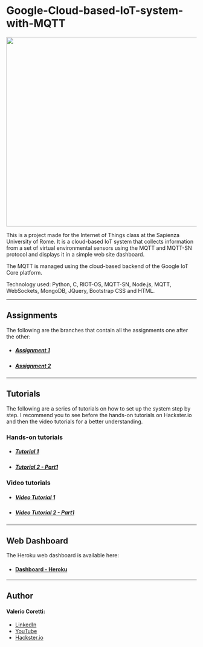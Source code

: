 # Google-Cloud-based-IoT-system-with-MQTT
<img src="../img/home.png" width="700" height="500" />


This is a project made for the Internet of Things class at the Sapienza University of Rome.
It is a cloud-based IoT system that collects information from a set of virtual environmental sensors using the MQTT and MQTT-SN protocol and displays it in a simple web site dashboard.

The MQTT is managed using the cloud-based backend of the Google IoT Core platform.

Technology used: Python, C, RIOT-OS, MQTT-SN, Node.js, MQTT, WebSockets, MongoDB, JQuery, Bootstrap CSS and HTML.
___
## Assignments
The following are the branches that contain all the assignments one after the other:
* ##### [Assignment 1](https://github.com/valecor95/Google-Cloud-based-IoT-system-with-MQTT/tree/assignment1)
* ##### [Assignment 2](https://github.com/valecor95/Google-Cloud-based-IoT-system-with-MQTT/tree/assignment2)

___
## Tutorials
The following are a series of tutorials on how to set up the system step by step. I recommend you to see before the hands-on tutorials on Hackster.io and then the video tutorials for a better understanding.

### Hands-on tutorials

* ##### [Tutorial 1](https://www.hackster.io/valeriocoretti/cloud-based-iot-system-with-mqtt-32c4dd)
* ##### [Tutorial 2 - Part1](https://www.hackster.io/valeriocoretti/cloud-system-based-on-riot-mqtt-sn-and-google-iot-part-1-6f4cff)

### Video tutorials
* ##### [Video Tutorial 1](https://youtu.be/lChD2VoH1Jk)
* ##### [Video Tutorial 2 - Part1](https://youtu.be/jvvW0CW-DJM)
___
## Web Dashboard
The Heroku web dashboard is available here:
* #### [Dashboard - Heroku](https://iot-assignment1.herokuapp.com)
___
## Author 
#### Valerio Coretti:
* [LinkedIn](https://www.linkedin.com/in/valerio-coretti-2913721a3/)
* [YouTube](https://www.youtube.com/channel/UCfOMLbUeIE53mk2k_40gjoA?view_as=subscriber)
* [Hackster.io](https://www.hackster.io/valeriocoretti)